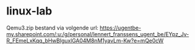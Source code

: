 # linux-lab

Qemu3.zip bestand via volgende url: https://ugentbe-my.sharepoint.com/:u:/g/personal/lennert_franssens_ugent_be/EYpz_Jv-R_FEmeLxKqq_bHwBIguxlGA04M8nM1yavLm-Kw?e=mQe0cW
